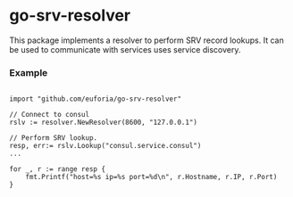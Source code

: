 # go-srv-resolver
This package implements a resolver to perform SRV record lookups.  It can be used to communicate with
services uses service discovery.


### Example

```

import "github.com/euforia/go-srv-resolver"

// Connect to consul
rslv := resolver.NewResolver(8600, "127.0.0.1")

// Perform SRV lookup.
resp, err:= rslv.Lookup("consul.service.consul")
...

for _, r := range resp {
    fmt.Printf("host=%s ip=%s port=%d\n", r.Hostname, r.IP, r.Port)
}
```
